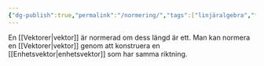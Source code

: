 ```yaml
---
{"dg-publish":true,"permalink":"/normering/","tags":["linjäralgebra","funktionsteori"]}
---
```


En [[Vektorer\|vektor]] är normerad om dess längd är ett. Man kan normera en [[Vektorer\|vektor]] genom att konstruera en [[Enhetsvektor\|enhetsvektor]] som har samma riktning.